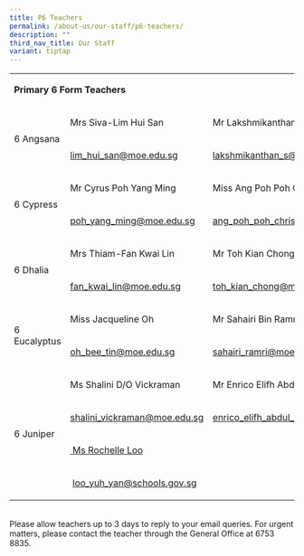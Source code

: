 ```yaml
---
title: P6 Teachers
permalink: /about-us/our-staff/p6-teachers/
description: ""
third_nav_title: Our Staff
variant: tiptap
---
```

<table style="minWidth: 75px">
<colgroup>
<col>
<col>
<col>
</colgroup>
<tbody>
<tr>
<td rowspan="1" colspan="3">
<p><strong>Primary 6 Form Teachers</strong>
</p>
</td>
</tr>
<tr>
<td rowspan="2" colspan="1">
<p>6 Angsana</p>
</td>
<td rowspan="1" colspan="1">
<p>Mrs Siva-Lim Hui San</p>
</td>
<td rowspan="1" colspan="1">
<p>Mr Lakshmikanthan&nbsp;</p>
</td>
</tr>
<tr>
<td rowspan="1" colspan="1">
<p><a href="mailto:lim_hui_san@moe.edu.sg" rel="noopener noreferrer nofollow" target="_blank">lim_hui_san@moe.edu.sg</a>
</p>
</td>
<td rowspan="1" colspan="1">
<p><a href="mailto:lakshmikanthan_s@moe.edu.sg" rel="noopener noreferrer nofollow" target="_blank">lakshmikanthan_s@moe.edu.sg</a>
</p>
</td>
</tr>
<tr>
<td rowspan="2" colspan="1">
<p>6 Cypress</p>
</td>
<td rowspan="1" colspan="1">
<p>Mr Cyrus Poh Yang Ming&nbsp;</p>
</td>
<td rowspan="1" colspan="1">
<p>Miss Ang Poh Poh Christine&nbsp;</p>
</td>
</tr>
<tr>
<td rowspan="1" colspan="1">
<p><a href="mailto:poh_yang_ming@moe.edu.sg" rel="noopener noreferrer nofollow" target="_blank">poh_yang_ming@moe.edu.sg</a>
</p>
</td>
<td rowspan="1" colspan="1">
<p><a href="mailto:ang_poh_poh_christine@moe.edu.sg" rel="noopener noreferrer nofollow" target="_blank">ang_poh_poh_christine@moe.edu.sg</a>
</p>
</td>
</tr>
<tr>
<td rowspan="2" colspan="1">
<p>6 Dhalia</p>
</td>
<td rowspan="1" colspan="1">
<p>Mrs Thiam-Fan Kwai Lin&nbsp;</p>
</td>
<td rowspan="1" colspan="1">
<p>Mr Toh Kian Chong</p>
</td>
</tr>
<tr>
<td rowspan="1" colspan="1">
<p><a href="mailto:fan_kwai_lin@moe.edu.sg" rel="noopener noreferrer nofollow" target="_blank">fan_kwai_lin@moe.edu.sg</a>
</p>
</td>
<td rowspan="1" colspan="1">
<p><a href="mailto:toh_kian_chong@moe.edu.sg" rel="noopener noreferrer nofollow" target="_blank">toh_kian_chong@moe.edu.sg</a>
</p>
</td>
</tr>
<tr>
<td rowspan="2" colspan="1">
<p>6 Eucalyptus</p>
</td>
<td rowspan="1" colspan="1">
<p>Miss Jacqueline Oh&nbsp;</p>
</td>
<td rowspan="1" colspan="1">
<p>Mr Sahairi Bin Ramri</p>
</td>
</tr>
<tr>
<td rowspan="1" colspan="1">
<p><a href="mailto:oh_bee_tin@moe.edu.sg" rel="noopener noreferrer nofollow" target="_blank">oh_bee_tin@moe.edu.sg</a>
</p>
</td>
<td rowspan="1" colspan="1">
<p><a href="mailto:sahairi_ramri@moe.edu.sg" rel="noopener noreferrer nofollow" target="_blank">sahairi_ramri@moe.edu.sg</a>
</p>
</td>
</tr>
<tr>
<td rowspan="4" colspan="1">
<p>6 Juniper</p>
</td>
<td rowspan="1" colspan="1">
<p>Ms Shalini D/O Vickraman&nbsp;</p>
</td>
<td rowspan="1" colspan="1">
<p>Mr Enrico Elifh Abdul Lathif Marican&nbsp;</p>
</td>
</tr>
<tr>
<td rowspan="1" colspan="1">
<p><a href="mailto:shalini_vickraman@moe.edu.sg" rel="noopener noreferrer nofollow" target="_blank">shalini_vickraman@moe.edu.sg</a>
</p>
</td>
<td rowspan="1" colspan="1">
<p><a href="mailto:enrico_elifh_abdul_lathif@moe.edu.sg" rel="noopener noreferrer nofollow" target="_blank">enrico_elifh_abdul_lathif@moe.edu.sg</a>
</p>
</td>
</tr>
<tr>
<td rowspan="1" colspan="1">
<p><u>&nbsp;Ms Rochelle Loo</u>
</p>
</td>
<td rowspan="1" colspan="1">
<p></p>
</td>
</tr>
<tr>
<td rowspan="1" colspan="1">
<p>&nbsp;<a href="mailto:loo_yuh_yan@schools.gov.sg" rel="noopener noreferrer nofollow" target="_blank">loo_yuh_yan@schools.gov.sg</a>
</p>
</td>
<td rowspan="1" colspan="1">
<p></p>
</td>
</tr>
</tbody>
</table>
<p>
<br>Please allow teachers up to 3 days to reply to your email queries. For
urgent matters, please contact the teacher through the General Office at
6753 8835.</p>